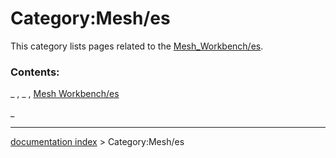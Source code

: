 # Category:Mesh/es
This category lists pages related to the [Mesh\_Workbench/es](Mesh_Workbench/es.md).

### Contents:

_ , _ , [Mesh Workbench/es](Mesh_Workbench/es.md)

_

---
[documentation index](../README.md) > Category:Mesh/es
